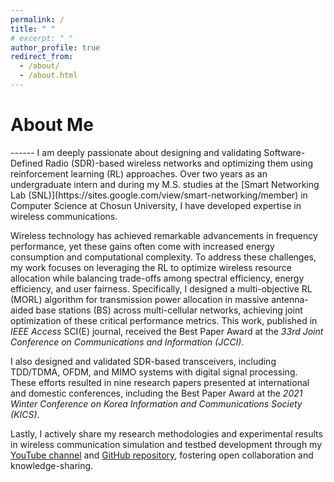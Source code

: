 ```yaml
---
permalink: /
title: " "
# excerpt: " "
author_profile: true
redirect_from: 
  - /about/
  - /about.html
---
```


<h1>About Me</h1>
------
I am deeply passionate about designing and validating Software-Defined Radio (SDR)-based wireless networks and optimizing them using reinforcement learning (RL) approaches. Over two years as an undergraduate intern and during my M.S. studies at the [Smart Networking Lab (SNL)](https://sites.google.com/view/smart-networking/member) in Computer Science at Chosun University, I have developed expertise in wireless communications.

Wireless technology has achieved remarkable advancements in frequency performance, yet these gains often come with increased energy consumption and computational complexity. To address these challenges, my work focuses on leveraging the RL to optimize wireless resource allocation while balancing trade-offs among spectral efficiency, energy efficiency, and user fairness. Specifically, I designed a multi-objective RL (MORL) algorithm for transmission power allocation in massive antenna-aided base stations (BS) across multi-cellular networks, achieving joint optimization of these critical performance metrics. This work, published in _IEEE Access_ SCI(E) journal, received the Best Paper Award at the _33rd Joint Conference on Communications and Information (JCCI)_.

I also designed and validated SDR-based transceivers, including TDD/TDMA, OFDM, and MIMO systems with digital signal processing. These efforts resulted in nine research papers presented at international and domestic conferences, including the Best Paper Award at the _2021 Winter Conference on Korea Information and Communications Society (KICS)_.

Lastly, I actively share my research methodologies and experimental results in wireless communication simulation and testbed development through my [YouTube channel](https://www.youtube.com/channel/UCZI9JfPn_Nk6HVkl2aAj4xA) and [GitHub repository](https://github.com/FIVEYOUNGWOO), fostering open collaboration and knowledge-sharing.

<!-- One of my recent projects focused on integrating WiFi channel state information (CSI) and camera data to improve object detection and motion estimation in deep learning-aided monitoring systems. I developed wireless data-logging software using a TP-Link AC 1750 WiFi router and an Intel 5300 WLAN card, implementing synchronization algorithms between 3x3 WiFi CSI and camera-captured data on Linux systems. Collaborating with the [KAIST MINT Lab](http://mintlab1.kaist.ac.kr/), I also developed a wireless data-logging mobile application for connecting and processing multimodal near-field communication (NFC) chip data. This work is being prepared for publication in _Nature Communications_. -->